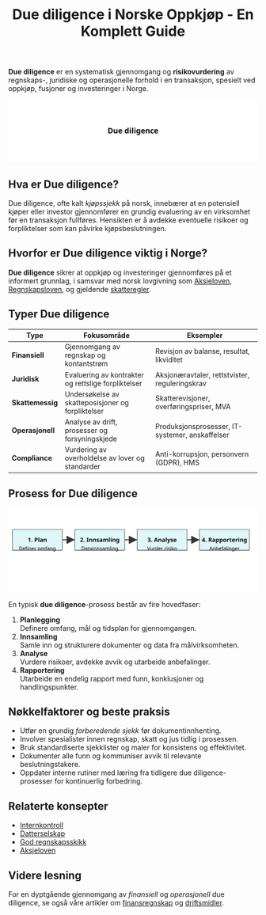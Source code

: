 ﻿---
title: "Due diligence i Norske Oppkjøp - En Komplett Guide"
meta_title: "Due diligence i Norske Oppkjøp - En Komplett Guide"
meta_description: '**Due diligence** er en systematisk gjennomgang og **risikovurdering** av regnskaps-, juridiske og operasjonelle forhold i en transaksjon, spesielt ved oppkjøp...'
slug: due-diligence
type: blog
layout: pages/single
---

**Due diligence** er en systematisk gjennomgang og **risikovurdering** av regnskaps-, juridiske og operasjonelle forhold i en transaksjon, spesielt ved oppkjøp, fusjoner og investeringer i Norge.

![Due diligence](due-diligence.svg)

## Hva er Due diligence?

Due diligence, ofte kalt *kjøpssjekk* på norsk, innebærer at en potensiell kjøper eller investor gjennomfører en grundig evaluering av en virksomhet før en transaksjon fullføres. Hensikten er å avdekke eventuelle risikoer og forpliktelser som kan påvirke kjøpsbeslutningen.

## Hvorfor er Due diligence viktig i Norge?

**Due diligence** sikrer at oppkjøp og investeringer gjennomføres på et informert grunnlag, i samsvar med norsk lovgivning som [Aksjeloven](/blogs/regnskap/hva-er-aksjeloven "Hva er Aksjeloven? Komplett Guide til Aksjeloven og Regnskapsregler"), [Regnskapsloven](/blogs/regnskap/hva-er-regnskap "Hva er Regnskapsloven? En Oversikt over Norsk Regnskapslovgivning"), og gjeldende [skatteregler](/blogs/regnskap/hva-er-skatt "Hva er Skatt? En Komplett Guide til Skatteregler i Norge").

## Typer Due diligence

| Type                  | Fokusområde                                   | Eksempler                         |
|-----------------------|-----------------------------------------------|-----------------------------------|
| **Finansiell**        | Gjennomgang av regnskap og kontantstrøm        | Revisjon av balanse, resultat, likviditet |
| **Juridisk**          | Evaluering av kontrakter og rettslige forpliktelser | Aksjonæravtaler, rettstvister, reguleringskrav |
| **Skattemessig**      | Undersøkelse av skatteposisjoner og forpliktelser | Skatterevisjoner, overføringspriser, MVA |
| **Operasjonell**      | Analyse av drift, prosesser og forsyningskjede  | Produksjonsprosesser, IT-systemer, anskaffelser |
| **Compliance**        | Vurdering av overholdelse av lover og standarder | Anti-korrupsjon, personvern (GDPR), HMS |

## Prosess for Due diligence

![Due diligence-prosess](due-diligence-prosess.svg)

En typisk **due diligence**-prosess består av fire hovedfaser:

1. **Planlegging**  
   Definere omfang, mål og tidsplan for gjennomgangen.
2. **Innsamling**  
   Samle inn og strukturere dokumenter og data fra målvirksomheten.
3. **Analyse**  
   Vurdere risikoer, avdekke avvik og utarbeide anbefalinger.
4. **Rapportering**  
   Utarbeide en endelig rapport med funn, konklusjoner og handlingspunkter.

## Nøkkelfaktorer og beste praksis

* Utfør en grundig *forberedende sjekk* før dokumentinnhenting.  
* Involver spesialister innen regnskap, skatt og jus tidlig i prosessen.  
* Bruk standardiserte sjekklister og maler for konsistens og effektivitet.  
* Dokumenter alle funn og kommuniser avvik til relevante beslutningstakere.  
* Oppdater interne rutiner med læring fra tidligere due diligence-prosesser for kontinuerlig forbedring.

## Relaterte konsepter

* [Internkontroll](/blogs/regnskap/hva-er-internkontroll "Hva er Internkontroll? En Komplett Guide til Internkontroll i Norge")  
* [Datterselskap](/blogs/regnskap/datterselskap "Datterselskap - Definisjon, Styrekontroll og Konsolidering")  
* [God regnskapsskikk](/blogs/regnskap/god-regnskapsskikk "God Regnskapsskikk - Prinsipper, Standarder og Beste Praksis i Norge")  
* [Aksjeloven](/blogs/regnskap/hva-er-aksjeloven "Hva er Aksjeloven? Komplett Guide til Aksjeloven og Regnskapsregler")

## Videre lesning

For en dyptgående gjennomgang av *finansiell* og *operasjonell* due diligence, se også våre artikler om [finansregnskap](/blogs/regnskap/hva-er-finansregnskap "Hva er Finansregnskap? En Komplett Guide til Ekstern Finansiell Rapportering") og [driftsmidler](/blogs/regnskap/hva-er-driftsmidler "Hva er Driftsmidler? En Komplett Guide til Varige Driftsmidler og Avskrivninger").











